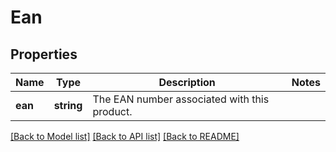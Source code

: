 # Ean

## Properties
Name | Type | Description | Notes
------------ | ------------- | ------------- | -------------
**ean** | **string** | The EAN number associated with this product. | 

[[Back to Model list]](../../README.md#documentation-for-models) [[Back to API list]](../../README.md#documentation-for-api-endpoints) [[Back to README]](../../README.md)

